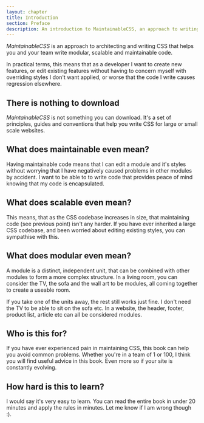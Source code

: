 ```yaml
---
layout: chapter
title: Introduction
section: Preface
description: An introduction to MaintainableCSS, an approach to writing modular, scalable and of course maintainable CSS.
---
```


*MaintainableCSS* is an approach to architecting and writing CSS that helps you and your team write modular, scalable and maintainable code.

In practical terms, this means that as a developer I want to create new features, or edit existing features without having to concern myself with overriding styles I don't want applied, or worse that the code I write causes regression elsewhere.

## There is nothing to download

*MaintainableCSS* is not something you can download. It's a set of principles, guides and conventions that help you write CSS for large or small scale websites.

## What does maintainable even mean?

Having maintainable code means that I can edit a module and it's styles without worrying that I have negatively caused problems in other modules by accident. I want to be able to to write code that provides peace of mind knowing that my code is encapsulated.

## What does scalable even mean?

This means, that as the CSS codebase increases in size, that maintaining code (see previous point) isn't any harder. If you have ever inherited a large CSS codebase, and been worried about editing existing styles, you can sympathise with this.

## What does modular even mean?

A module is a distinct, independent unit, that can be combined with other modules to form a more complex structure. In a living room, you can consider the TV, the sofa and the wall art to be modules, all coming together to create a useable room.

If you take one of the units away, the rest still works just fine. I don't need the TV to be able to sit on the sofa etc. In a website, the header, footer, product list, article etc can all be considered modules.

## Who is this for?

If you have ever experienced pain in maintaining CSS, this book can help you avoid common problems. Whether you're in a team of 1 or 100, I think you will find useful advice in this book. Even more so if your site is constantly evolving.

## How hard is this to learn?

I would say it's very easy to learn. You can read the entire book in under 20 minutes and apply the rules in minutes. Let me know if I am wrong though :).
